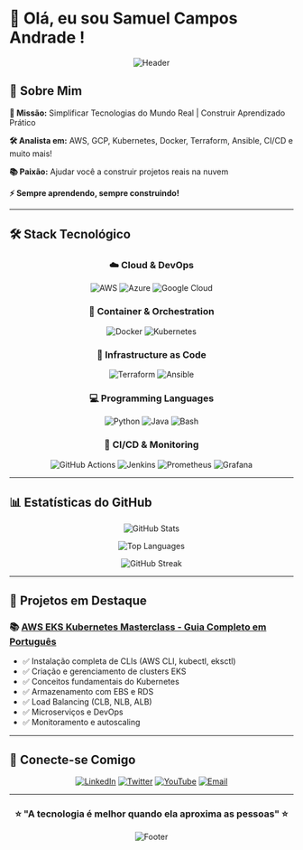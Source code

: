 # 👋 Olá, eu sou Samuel Campos Andrade !

<div align="center">

![Header](https://capsule-render.vercel.app/api?type=waving&color=gradient&height=200&section=header&text=Samuel%20Campos&fontSize=80&fontAlignY=35&animation=twinkling&fontColor=ffffff)

</div>

## 🚀 Sobre Mim

**🎯 Missão:** Simplificar Tecnologias do Mundo Real | Construir Aprendizado Prático

**🛠️ Analista em:** AWS, GCP, Kubernetes, Docker, Terraform, Ansible, CI/CD e muito mais!

**📚 Paixão:** Ajudar você a construir projetos reais na nuvem

**⚡ Sempre aprendendo, sempre construindo!**

---

## 🛠️ Stack Tecnológico

<div align="center">

### ☁️ Cloud & DevOps
![AWS](https://img.shields.io/badge/AWS-%23FF9900.svg?style=for-the-badge&logo=amazon-aws&logoColor=white)
![Azure](https://img.shields.io/badge/azure-%230072C6.svg?style=for-the-badge&logo=microsoftazure&logoColor=white)
![Google Cloud](https://img.shields.io/badge/GoogleCloud-%234285F4.svg?style=for-the-badge&logo=google-cloud&logoColor=white)

### 🐳 Container & Orchestration
![Docker](https://img.shields.io/badge/docker-%230db7ed.svg?style=for-the-badge&logo=docker&logoColor=white)
![Kubernetes](https://img.shields.io/badge/kubernetes-%23326ce5.svg?style=for-the-badge&logo=kubernetes&logoColor=white)

### 🔧 Infrastructure as Code
![Terraform](https://img.shields.io/badge/terraform-%235835CC.svg?style=for-the-badge&logo=terraform&logoColor=white)
![Ansible](https://img.shields.io/badge/ansible-%231A1918.svg?style=for-the-badge&logo=ansible&logoColor=white)

### 💻 Programming Languages
![Python](https://img.shields.io/badge/python-3670A0?style=for-the-badge&logo=python&logoColor=ffdd54)
![Java](https://img.shields.io/badge/java-%23ED8B00.svg?style=for-the-badge&logo=openjdk&logoColor=white)
![Bash](https://img.shields.io/badge/bash-%23121011.svg?style=for-the-badge&logo=gnu-bash&logoColor=white)

### 🔄 CI/CD & Monitoring
![GitHub Actions](https://img.shields.io/badge/github%20actions-%232671E5.svg?style=for-the-badge&logo=githubactions&logoColor=white)
![Jenkins](https://img.shields.io/badge/jenkins-%232C5263.svg?style=for-the-badge&logo=jenkins&logoColor=white)
![Prometheus](https://img.shields.io/badge/Prometheus-E6522C?style=for-the-badge&logo=Prometheus&logoColor=white)
![Grafana](https://img.shields.io/badge/grafana-%23F46800.svg?style=for-the-badge&logo=grafana&logoColor=white)

</div>

---

## 📊 Estatísticas do GitHub

<div align="center">

![GitHub Stats](https://github-readme-stats.vercel.app/api?username=seu-usuario&show_icons=true&theme=tokyonight&hide_border=true&count_private=true)

![Top Languages](https://github-readme-stats.vercel.app/api/top-langs/?username=seu-usuario&layout=compact&theme=tokyonight&hide_border=true)

![GitHub Streak](https://github-readme-streak-stats.herokuapp.com/?user=seu-usuario&theme=tokyonight&hide_border=true)

</div>

---

## 🎯 Projetos em Destaque

### 📚 [AWS EKS Kubernetes Masterclass - Guia Completo em Português](./README.md)
- ✅ Instalação completa de CLIs (AWS CLI, kubectl, eksctl)
- ✅ Criação e gerenciamento de clusters EKS
- ✅ Conceitos fundamentais do Kubernetes
- ✅ Armazenamento com EBS e RDS
- ✅ Load Balancing (CLB, NLB, ALB)
- ✅ Microserviços e DevOps
- ✅ Monitoramento e autoscaling

---

## 🤝 Conecte-se Comigo

<div align="center">

[![LinkedIn](https://img.shields.io/badge/LinkedIn-%230077B5.svg?style=for-the-badge&logo=linkedin&logoColor=white)](https://www.linkedin.com/in/samuel-barreto-de-oliveira-dev/)
[![Twitter](https://img.shields.io/badge/Twitter-%231DA1F2.svg?style=for-the-badge&logo=Twitter&logoColor=white)](https://twitter.com/seu-perfil)
[![YouTube](https://img.shields.io/badge/YouTube-%23FF0000.svg?style=for-the-badge&logo=YouTube&logoColor=white)](https://youtube.com/@seu-canal)
[![Email](https://img.shields.io/badge/Email-D14836?style=for-the-badge&logo=gmail&logoColor=white)](mailto:samukacfc1@gmail.com)

</div>

---

<div align="center">

### ⭐ "A tecnologia é melhor quando ela aproxima as pessoas" ⭐

![Footer](https://capsule-render.vercel.app/api?type=waving&color=gradient&height=100&section=footer&text=Obrigado%20por%20visitar!&fontSize=30&fontAlignY=65&animation=twinkling&fontColor=ffffff)

</div>
